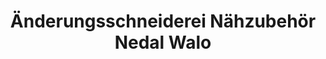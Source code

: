 ---
title: "Änderungsschneiderei Nähzubehör Nedal Walo"
url: /wien/aenderungsschneiderei-naehzubehoer-nedal-walo/
shop: Schneiderei
---